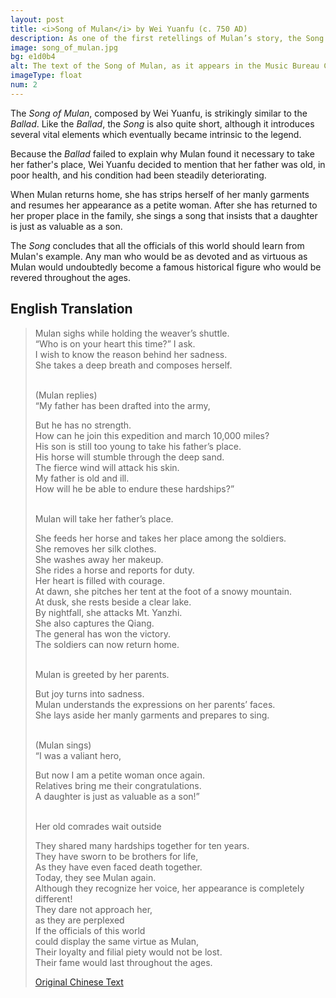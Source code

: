 ```yaml
---
layout: post
title: <i>Song of Mulan</i> by Wei Yuanfu (c. 750 AD)
description: As one of the first retellings of Mulan’s story, the Song of Mulan introduces some key elements which became intrinsic to the legend’s development.
image: song_of_mulan.jpg
bg: e1d0b4
alt: The text of the Song of Mulan, as it appears in the Music Bureau Collection (Public domain).
imageType: float
num: 2
---
```


The *Song of Mulan*, composed by Wei Yuanfu, is strikingly similar to the *Ballad*. Like the *Ballad*, the *Song* is also quite short, although it introduces several vital elements which eventually became intrinsic to the legend.

Because the *Ballad* failed to explain why Mulan found it necessary to take her father's place, Wei Yuanfu decided to mention that her father was old, in poor health, and his condition had been steadily deteriorating.

When Mulan returns home, she has strips herself of her manly garments and resumes her appearance as a petite woman. After she has returned to her proper place in the family, she sings a song that insists that a daughter is just as valuable as a son.

The *Song* concludes that all the officials of this world should learn from Mulan's example. Any man who would be as devoted and as virtuous as Mulan would undoubtedly become a famous historical figure who would be revered throughout the ages.

<h2>English Translation</h2>

<blockquote>
Mulan sighs while holding the weaver’s shuttle.<br />
<div class="indent">“Who is on your heart this time?” I ask.</div>
I wish to know the reason behind her sadness.<br />
<div class="indent"> She takes a deep breath and composes herself.</div><br />

(Mulan replies)<br />
“My father has been drafted into the army,<br />
<div class="indent"> But he has no strength.</div>
How can he join this expedition and march 10,000 miles?<br />
<div class="indent"> His son is still too young to take his father’s place.</div>
His horse will stumble through the deep sand.<br />
<div class="indent"> The fierce wind will attack his skin.</div>
My father is old and ill.<br />
<div class="indent"> How will he be able to endure these hardships?”</div><br />

Mulan will take her father’s place.<br />
<div class="indent"> She feeds her horse and takes her place among the soldiers.</div>
She removes her silk clothes.<br />
<div class="indent"> She washes away her makeup.</div>
She rides a horse and reports for duty.<br />
<div class="indent"> Her heart is filled with courage.</div>
At dawn, she pitches her tent at the foot of a snowy mountain.<br />
<div class="indent"> At dusk, she rests beside a clear lake.</div>
By nightfall, she attacks Mt. Yanzhi.<br />
<div class="indent"> She also captures the Qiang.</div>
The general has won the victory.<br />
<div class="indent"> The soldiers can now return home.</div><br />

Mulan is greeted by her parents.<br />
<div class="indent"> But joy turns into sadness.</div>
Mulan understands the expressions on her parents’ faces.<br />
<div class="indent"> She lays aside her manly garments and prepares to sing.</div><br />

(Mulan sings)<br />
“I was a valiant hero,<br />
<div class="indent"> But now I am a petite woman once again.</div>
Relatives bring me their congratulations.<br />
<div class="indent"> A daughter is just as valuable as a son!”</div><br />

Her old comrades wait outside<br />
<div class="indent"> They shared many hardships together for ten years.</div>
They have sworn to be brothers for life,<br />
<div class="indent"> As they have even faced death together.</div>
Today, they see Mulan again.<br />
<div class="indent"> Although they recognize her voice, her appearance is completely different!</div>
They dare not approach her,<br />
<div class="indent">as they are perplexed</div>
If the officials of this world<br />
<div class="indent">could display the same virtue as Mulan,</div>
Their loyalty and filial piety would not be lost.<br />
<div class="indent"> Their fame would last throughout the ages.</div>

<a href="https://ctext.org/library.pl?if=gb&file=79316&page=132">Original Chinese Text</a>
